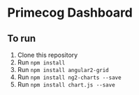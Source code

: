 # Primecog Dashboard

## To run
1. Clone this repository
2. Run `npm install`
3. Run `npm install angular2-grid`
4. Run `npm install ng2-charts --save`
5. Run `npm install chart.js --save`